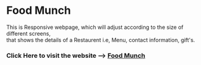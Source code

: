 <h1>Food Munch</h1>
<p>This is Responsive webpage, which will adjust according to the size of different screens,<br/> 
  that shows the details of a Restaurent i.e, Menu, contact information, gift's.  </p>

<h3>Click Here to visit the website --> <a href="https://sspstark.github.io/Food-Munch/"> Food Munch</a> </h3>
